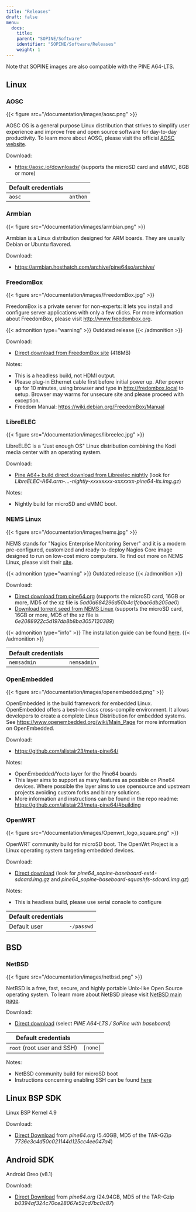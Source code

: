 ```yaml
---
title: "Releases"
draft: false
menu:
  docs:
    title:
    parent: "SOPINE/Software"
    identifier: "SOPINE/Software/Releases"
    weight: 1
---
```


Note that SOPINE images are also compatible with the PINE A64-LTS.

## Linux

### AOSC
{{< figure src="/documentation/images/aosc.png" >}}

AOSC OS is a general purpose Linux distribution that strives to simplify user experience and improve free and open source software for day-to-day productivity. To learn more about AOSC, please visit the official [AOSC website](https://aosc.io/).

Download:

* https://aosc.io/downloads/ (supports the microSD card and eMMC, 8GB or more)

| Default credentials | |
| -------- | ------- |
| `aosc` | `anthon` |

### Armbian
{{< figure src="/documentation/images/armbian.png" >}}

Armbian is a Linux distribution designed for ARM boards. They are usually Debian or Ubuntu flavored. 

Download:

* https://armbian.hosthatch.com/archive/pine64so/archive/

### FreedomBox
{{< figure src="/documentation/images/FreedomBox.jpg" >}}

FreedomBox is a private server for non-experts: it lets you install and configure server applications with only a few clicks. For more information about FreedomBox, please visit http://www.freedombox.org.

{{< admonition type="warning" >}}
 Outdated release
{{< /admonition >}}

Download:

* [Direct download from FreedomBox site](https://ftp.freedombox.org/pub/freedombox/hardware/pine64-lts/stable/freedombox-stable-free_buster_pine64-lts-arm64.img.xz) (418MB)

Notes:

* This is a headless build, not HDMI output.
* Please plug-in Ethernet cable first before initial power up. After power up for 10 minutes, using browser and type in http://fredombox.local to setup. Browser may warms for unsecure site and please proceed with exception.
* Freedom Manual: https://wiki.debian.org/FreedomBox/Manual

### LibreELEC
{{< figure src="/documentation/images/libreelec.jpg" >}}

LibreELEC is a "Just enough OS" Linux distribution combining the Kodi media center with an operating system.

Download:

* [Pine A64+ build direct download from Libreelec nightly](https://test.libreelec.tv/) (look for _LibreELEC-A64.arm-...-nightly-xxxxxxxx-xxxxxxx-pine64-lts.img.gz_)

Notes:

* Nightly build for microSD and eMMC boot.

### NEMS Linux
{{< figure src="/documentation/images/nems.jpg" >}}

NEMS stands for "Nagios Enterprise Monitoring Server" and it is a modern pre-configured, customized and ready-to-deploy Nagios Core image designed to run on low-cost micro computers. To find out more on NEMS Linux, please visit their [site](https://nemslinux.com/).

{{< admonition type="warning" >}}
 Outdated release
{{< /admonition >}}

Download:

* [Direct download from pine64.org](http://files.pine64.org/os/SOPINE/nems/NEMS_v1.5-SOPine-Build1.zip) (supports the microSD card, 16GB or more, MD5 of the xz file is _5ad0d684296d50b4c1fcbac6db205ae0_)
* [Download torrent seed from NEMS Linux](https://nemslinux.com/download/nagios-for-pine64.php) (supports the microSD card, 16GB or more, MD5 of the xz file is _6e2088922c5d197db8b8ba3057120389_)

{{< admonition type="info" >}}
The installation guide can be found [here](https://docs.nemslinux.com/installation).
{{< /admonition >}}

| Default credentials | |
| -------- | ------- |
| `nemsadmin` | `nemsadmin` |

### OpenEmbedded
{{< figure src="/documentation/images/openembedded.png" >}}

OpenEmbedded is the build framework for embedded Linux. OpenEmbedded offers a best-in-class cross-compile environment. It allows developers to create a complete Linux Distribution for embedded systems. See https://www.openembedded.org/wiki/Main_Page for more information on OpenEmbedded.

Download:

* https://github.com/alistair23/meta-pine64/

Notes:

* OpenEmbedded/Yocto layer for the Pine64 boards 
* This layer aims to support as many features as possible on Pine64 devices. Where possible the layer aims to use opensource and upstream projects avoiding custom forks and binary solutions.
* More information and instructions can be found in the repo readme: https://github.com/alistair23/meta-pine64/#building

### OpenWRT
{{< figure src="/documentation/images/Openwrt_logo_square.png" >}}

OpenWRT community build for microSD boot. The OpenWrt Project is a Linux operating system targeting embedded devices.

Download:

* [Direct download](https://downloads.lede-project.org/snapshots/targets/sunxi/cortexa53/) (look for _pine64_sopine-baseboard-ext4-sdcard.img.gz_ and _pine64_sopine-baseboard-squashfs-sdcard.img.gz_)

Notes:

* This is headless build, please use serial console to configure

| Default credentials | |
| -------- | ------- |
| Default user | `-/passwd` |

## BSD

### NetBSD
{{< figure src="/documentation/images/netbsd.png" >}}

NetBSD is a free, fast, secure, and highly portable Unix-like Open Source operating system. To learn more about NetBSD please visit [NetBSD main page](https://www.netbsd.org/). 

Download:

* [Direct download](http://www.armbsd.org/arm/) (select _PINE A64-LTS / SoPine with baseboard_)

| Default credentials | |
| -------- | ------- |
| `root` (root user and SSH) | `[none]` |

Notes:

* NetBSD community build for microSD boot
* Instructions concerning enabling SSH can be found [here](https://www.netbsd.org/docs/guide/en/chap-boot.html#chap-boot-ssh)

## Linux BSP SDK

Linux BSP Kernel 4.9

Download:

* [Direct Download](http://files.pine64.org/SDK/PINE-A64/PINE-A64_lichee_BSP4.9.tar.xz) from _pine64.org_ (5.40GB, MD5 of the TAR-GZip _7736e3c4d50c021144d125cc4ee047a4_)

## Android SDK
Android Oreo (v8.1)

Download:

* [Direct Download](http://files.pine64.org/SDK/PINE-A64/PINE-A64_SDK_android8.1.tar.xz) from _pine64.org_ (24.94GB, MD5 of the TAR-Gzip _b0394af324c70ce28067e52cd7bc0c87_)

